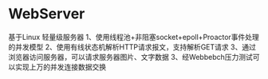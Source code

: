 # WebServer
基于Linux 轻量级服务器
1、使用线程池+非阻塞socket+epoll+Proactor事件处理的并发模型
2、使用有线状态机解析HTTP请求报文，支持解析GET请求
3、通过浏览器访问服务器，可以请求服务器图片、文字数据
3、经Webbebch压力测试可以实现上万的并发连接数据交换

